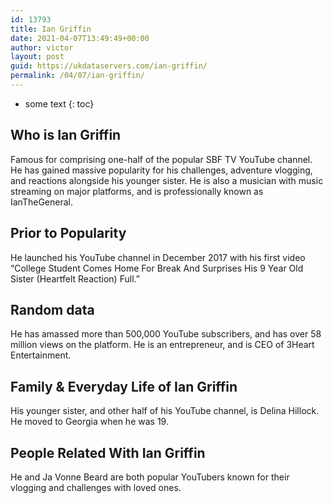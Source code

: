 ```yaml
---
id: 13793
title: Ian Griffin
date: 2021-04-07T13:49:49+00:00
author: victor
layout: post
guid: https://ukdataservers.com/ian-griffin/
permalink: /04/07/ian-griffin/
---
```


* some text
{: toc}


## Who is Ian Griffin



Famous for comprising one-half of the popular SBF TV YouTube channel. He has gained massive popularity for his challenges, adventure vlogging, and reactions alongside his younger sister. He is also a musician with music streaming on major platforms, and is professionally known as IanTheGeneral. 

                
                
                
## Prior to Popularity



He launched his YouTube channel in December 2017 with his first video &#8220;College Student Comes Home For Break And Surprises His 9 Year Old Sister (Heartfelt Reaction) Full.&#8221;

                
                
                
## Random data



He has amassed more than 500,000 YouTube subscribers, and has over 58 million views on the platform. He is an entrepreneur, and is CEO of 3Heart Entertainment. 

                
                
                
## Family & Everyday Life of Ian Griffin



His younger sister, and other half of his YouTube channel, is Delina Hillock. He moved to Georgia when he was 19. 

                
                
                
## People Related With Ian Griffin



He and Ja Vonne Beard are both popular YouTubers known for their vlogging and challenges with loved ones. 

                
              
            
          
          
          